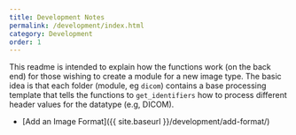 ```yaml
---
title: Development Notes
permalink: /development/index.html
category: Development
order: 1
---
```


This readme is intended to explain how the functions work (on the back end) for those 
wishing to create a module for a new image type. The basic idea is that each folder 
(module, eg `dicom`) contains a base processing template that tells the functions to 
`get_identifiers` how to process different header values for the datatype 
(e.g, DICOM). 

 - [Add an Image Format]({{ site.baseurl }}/development/add-format/)
